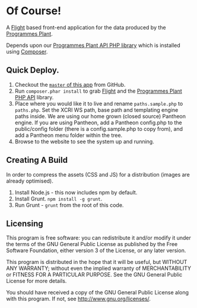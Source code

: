 # Of Course!

A [Flight](http://flightphp.com/) based front-end application for the data produced by the [Programmes Plant](http://github.com/unikent/).

Depends upon our [Programmes Plant API PHP library](https://github.com/unikent/programmes-plant-api-php) which is installed using [Composer](http://getcomposer.org/).

## Quick Deploy.

1. Checkout the [`master` of this app](http://github.com/unikent/of-course) from GitHub.
2. Run `composer.phar install` to grab [Flight](http://flightphp.com/) and the [Programmes Plant PHP API](https://github.com/unikent/programmes-plant-api-php) library.
3. Place where you would like it to live and rename `paths.sample.php` to `paths.php`. Set the XCRI WS path, base path and templating engine paths inside. We are using our home grown (closed source) Pantheon engine. If you are using Pantheon, add a Pantheon config.php to the public/config folder (there is a config.sample.php to copy from), and add a Pantheon menu folder within the tree.
4. Browse to the website to see the system up and running.

## Creating A Build

In order to compress the assets (CSS and JS) for a distribution (images are already optimised).

1. Install Node.js - this now includes npm by default.
2. Install Grunt. `npm install -g grunt`.
3. Run Grunt - `grunt` from the root of this code.

## Licensing

This program is free software: you can redistribute it and/or modify it under the terms of the GNU General Public License as published by the Free Software Foundation, either version 3 of the License, or any later version.

This program is distributed in the hope that it will be useful, but WITHOUT ANY WARRANTY; without even the implied warranty of MERCHANTABILITY or FITNESS FOR A PARTICULAR PURPOSE. See the GNU General Public License for more details.

You should have received a copy of the GNU General Public License along with this program. If not, see http://www.gnu.org/licenses/.
